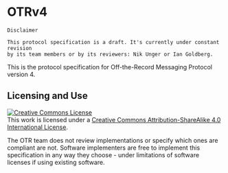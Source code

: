 # OTRv4

```
Disclaimer

This protocol specification is a draft. It's currently under constant revision
by its team members or by its reviewers: Nik Unger or Ian Goldberg.
```


This is the protocol specification for Off-the-Record Messaging
Protocol version 4.

## Licensing and Use

<a rel="license" href="http://creativecommons.org/licenses/by-sa/4.0/"><img alt="Creative Commons License" style="border-width:0" src="https://i.creativecommons.org/l/by-sa/4.0/88x31.png" /></a><br />This work is licensed under a <a rel="license" href="http://creativecommons.org/licenses/by-sa/4.0/">Creative Commons Attribution-ShareAlike 4.0 International License</a>.

The OTR team does not review implementations or specify which ones are compliant
are not. Software implementers are free to implement this specification in any
way they choose - under limitations of software licenses if using existing
software.
